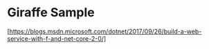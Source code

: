 # Giraffe Sample

[https://blogs.msdn.microsoft.com/dotnet/2017/09/26/build-a-web-service-with-f-and-net-core-2-0/]